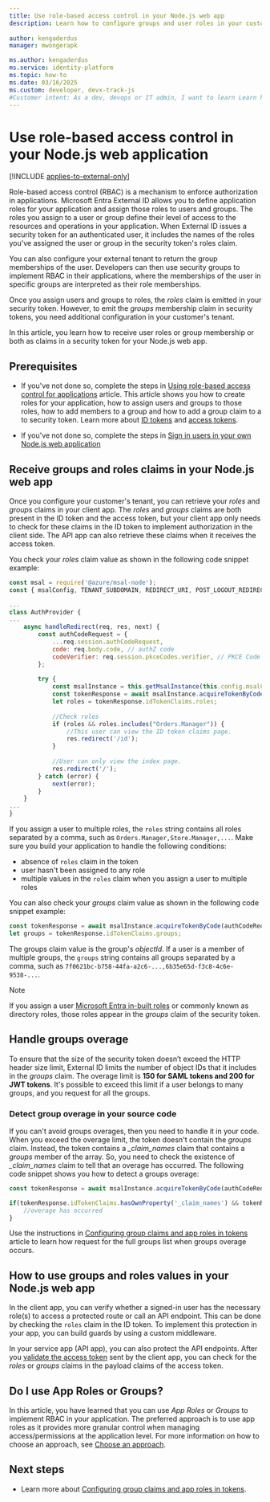 ```yaml
---
title: Use role-based access control in your Node.js web app
description: Learn how to configure groups and user roles in your customer's tenant, so you can receive them as claims in a security token for your Node.js application
 
author: kengaderdus
manager: mwongerapk

ms.author: kengaderdus
ms.service: identity-platform
ms.topic: how-to
ms.date: 03/16/2025
ms.custom: developer, devx-track-js
#Customer intent: As a dev, devops or IT admin, I want to learn Learn how to use roles and groups present in a security token so that I can to control access to various resources in my Node.js web application.
---
```


# Use role-based access control in your Node.js web application

[!INCLUDE [applies-to-external-only](../external-id/includes/applies-to-external-only.md)]

Role-based access control (RBAC) is a mechanism to enforce authorization in applications. Microsoft Entra External ID allows you to define application roles for your application and assign those roles to users and groups. The roles you assign to a user or group define their level of access to the resources and operations in your application. When External ID issues a security token for an authenticated user, it includes the names of the roles you've assigned the user or group in the security token's roles claim.

You can also configure your external tenant to return the group memberships of the user. Developers can then use security groups to implement RBAC in their applications, where the memberships of the user in specific groups are interpreted as their role memberships.

Once you assign users and groups to roles, the *roles* claim is emitted in your security token. However, to emit the *groups* membership claim in security tokens, you need additional configuration in your customer's tenant.

In this article, you learn how to receive user roles or group membership or both as claims in a security token for your Node.js web app.  

## Prerequisites

- If you've not done so, complete the steps in [Using role-based access control for applications](../external-id/customers/how-to-use-app-roles-customers.md) article. This article shows you how to create roles for your application, how to assign users and groups to those roles, how to add members to a group and how to add a group claim to a to security token. Learn more about [ID tokens](id-tokens.md) and [access tokens](access-tokens.md). 

- If you've not done so, complete the steps in [Sign in users in your own Node.js web application](tutorial-web-app-node-sign-in-prepare-app.md)

## Receive groups and roles claims in your Node.js web app 

Once you configure your customer's tenant, you can retrieve your *roles* and *groups* claims in your client app. The *roles* and *groups* claims are both present in the ID token and the access token, but your client app only needs to check for these claims in the ID token to implement authorization in the client side. The API app can also retrieve these claims when it receives the access token.

You check your *roles* claim value as shown in the following code snippet example:

```javascript
const msal = require('@azure/msal-node');
const { msalConfig, TENANT_SUBDOMAIN, REDIRECT_URI, POST_LOGOUT_REDIRECT_URI } = require('../authConfig');

...
class AuthProvider {
...
    async handleRedirect(req, res, next) {
        const authCodeRequest = {
            ...req.session.authCodeRequest,
            code: req.body.code, // authZ code
            codeVerifier: req.session.pkceCodes.verifier, // PKCE Code Verifier
        };
    
        try {
            const msalInstance = this.getMsalInstance(this.config.msalConfig);
            const tokenResponse = await msalInstance.acquireTokenByCode(authCodeRequest, req.body);
            let roles = tokenResponse.idTokenClaims.roles;
        
            //Check roles
            if (roles && roles.includes("Orders.Manager")) {
                //This user can view the ID token claims page.
                res.redirect('/id');
            }
            
            //User can only view the index page.
            res.redirect('/');
        } catch (error) {
            next(error);
        }
    }
...
}

```

If you assign a user to multiple roles, the `roles` string contains all roles separated by a comma, such as `Orders.Manager,Store.Manager,...`. Make sure you build your application to handle the following conditions:

- absence of `roles` claim in the token
- user hasn't been assigned to any role
- multiple values in the `roles` claim when you assign a user to multiple roles  

You can also check your *groups* claim value as shown in the following code snippet example:

```javascript
const tokenResponse = await msalInstance.acquireTokenByCode(authCodeRequest, req.body);
let groups = tokenResponse.idTokenClaims.groups;
```
The groups claim value is the group's *objectId*. If a user is a member of multiple groups, the `groups` string contains all groups separated by a comma, such as `7f0621bc-b758-44fa-a2c6-...,6b35e65d-f3c8-4c6e-9538-...`.

> [!NOTE] 
> If you assign a user [Microsoft Entra in-built roles](~/identity/role-based-access-control/permissions-reference.md) or commonly known as directory roles, those roles appear in the *groups* claim of the security token. 

## Handle groups overage

To ensure that the size of the security token doesn’t exceed the HTTP header size limit, External ID limits the number of object IDs that it includes in the *groups* claim. The overage limit is **150 for SAML tokens and 200 for JWT tokens**. It's possible to exceed this limit if a user belongs to many groups, and you request for all the groups. 

### Detect group overage in your source code 

If you can't avoid groups overages, then you need to handle it in your code. When you exceed the overage limit, the token doesn't contain the *groups* claim. Instead, the token contains a *_claim_names* claim that contains a *groups* member of the array. So, you need to check the existence of *_claim_names* claim to tell that an overage has occurred. The following code snippet shows you how to detect a groups overage: 

```javascript
const tokenResponse = await msalInstance.acquireTokenByCode(authCodeRequest, req.body);

if(tokenResponse.idTokenClaims.hasOwnProperty('_claim_names') && tokenResponse.idTokenClaims['_claim_names'].hasOwnProperty('groups')) {
    //overage has occurred
}
```

Use the instructions in [Configuring group claims and app roles in tokens](/security/zero-trust/develop/configure-tokens-group-claims-app-roles#group-overages) article to learn how request for the full groups list when groups overage occurs.

## How to use groups and roles values in your Node.js web app 

In the client app, you can verify whether a signed-in user has the necessary role(s) to access a protected route or call an API endpoint. This can be done by checking the `roles` claim in the ID token. To implement this protection in your app, you can build guards by using a custom middleware. 

In your service app (API app), you can also protect the API endpoints. After you [validate the access token](~/identity-platform/access-tokens.md#validate-tokens) sent by the client app, you can check for the *roles* or *groups* claims in the payload claims of the access token. 

## Do I use App Roles or Groups?

In this article, you have learned that you can use *App Roles* or *Groups* to implement RBAC in your application. The preferred approach is to use app roles as it provides more granular control when managing access/permissions at the application level. For more information on how to choose an approach, see [Choose an approach](~/identity-platform/custom-rbac-for-developers.md#choose-an-approach).   

## Next steps

- Learn more about [Configuring group claims and app roles in tokens](/security/zero-trust/develop/configure-tokens-group-claims-app-roles).

